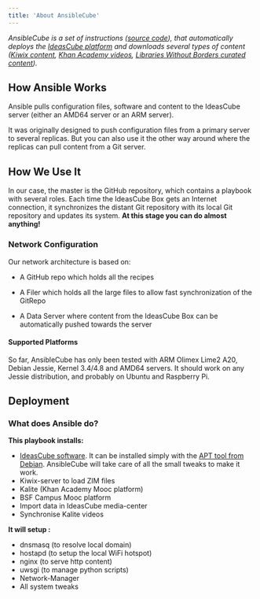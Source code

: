 ```yaml
---
title: 'About AnsibleCube'
---
```


_AnsibleCube is a set of instructions ([source code](https://github.com/ideascube/ansiblecube/tree/oneUpdateFile)), that automatically deploys the [IdeasCube platform](http://github.com/ideascube/ideascube/) and downloads several types of content \([Kiwix content](http://www.kiwix.org/), [Khan Academy videos](https://fr.khanacademy.org/), [Libraries Without Borders curated content](http://catalog.ideascube.org/omeka.yml.html)\)._

## How Ansible Works

Ansible pulls configuration files, software and content to the IdeasCube server (either an AMD64 server or an ARM server).

It was originally designed to push configuration files from a primary server to several replicas. But you can also use it the other way around where the replicas can pull content from a Git server.

## How We Use It

In our case, the master is the GitHub repository, which contains a playbook with several roles. Each time the IdeasCube Box gets an Internet connection, it synchronizes the distant Git repository with its local Git repository and updates its system.  **At this stage you can do almost anything!**

### Network Configuration

Our network architecture is based on:

* A GitHub repo which holds all the recipes

* A Filer which holds all the large files to allow fast synchronization of the GitRepo

* A Data Server where content from the IdeasCube Box can be automatically pushed towards the server

#### Supported Platforms

So far, AnsibleCube has only been tested with ARM Olimex Lime2 A20, Debian Jessie, Kernel 3.4/4.8 and AMD64 servers. It should work on any Jessie distribution, and probably on Ubuntu and Raspberry Pi.

## Deployment

### What does Ansible do?

**This playbook installs:**
* [IdeasCube software](http://github.com/ideascube/ideascube/). It can be installed simply with the [APT tool from Debian](http://repos.ideascube.org/debian/jessie). AnsibleCube will take care of all the small tweaks to make it work.
* Kiwix-server to load ZIM files
* Kalite \(Khan Academy Mooc platform\)
* BSF Campus Mooc platform
* Import data in IdeasCube media-center
* Synchronise Kalite videos

**It will setup :**
* dnsmasq \(to resolve local domain\)
* hostapd \(to setup the local WiFi hotspot\)
* nginx \(to serve http content\)
* uwsgi \(to manage python scripts\)
* Network-Manager
* All system tweaks